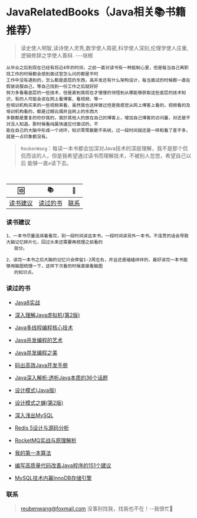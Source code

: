# JavaRelatedBooks（Java相关📚书籍推荐）
 > 读史使人明智,读诗使人灵秀,数学使人周密,科学使人深刻,伦理学使人庄重,逻辑修辞之学使人善辩. ---培根
 
    从毕业之后到现在已经有将近4年的时间，之前一直对读书有一种抵制心里，但是每当自己离职找工作的时候都会感到面试官怎么问的都是平时
    工作中没有遇到的，怎么都是底层的东西，高并发还有什么架构设计，每当面试的时候都一直在假装说服自己，等自己找到一份工作之后就好好
    努力多看看底层的一些技术，但是直到我现在才慢慢的领悟到从哪能够获取这些底层的技术知识，有的人可能会说在网上看博客、看视频、等一
    些培训机构买来的一些视频来看，虽然我也这样做过但是我感觉从网上博客上看的，视频看的及培训机构看的，都是过眼云烟并且网上的东西大
    多数都是重复的你抄我的，我抄其他人的放在自己的博客上，增加自己博客的访问量，对还是不对没人知道。那时候看纯属快速应付面试的，不
    能在自己的大脑中形成一个闭环，知识零零散散不系统，过一段时间就还是一样和看了差不多，就是一点印象都没有。
 
 > `ReubenWang`：每读一本书都会加深对Java技术的深层理解，我不是那个侃侃而谈的人，但是我希望通过读书而理解技术，不被别人忽悠，希望自己以后
                 能够一直✊读下去。
  
<br/>

|🆔|📚|📮
| :--------:|:--------:|:--------:|
|[读书建议](#读书建议)|[读过的书](#读过的书) |[联系](#联系) |

### 读书建议
    1、一本书尽量连续着看完，别一段时间读这本书，一段时间读另外一本书。不连贯的话会导致大脑记忆碎片化，回过头来还需要再梳理之前看的
       部分。
       
    2、读完一本书之后大脑的记忆只会停留1-2周左右，并且还是磕磕绊绊的，最好读完一本书能够用脑图梳理一下，这样下次看的时候直接看脑图
       的知识点。  

### 读过的书

  - [Java8实战]()
  
  - [深入理解Java虚拟机(第2版)]()
 
  - [Java多线程编程核心技术]()
 
  - [Java并发编程的艺术]()
 
  - [Java并发编程之美]()
  
  - [码出高效Java开发手册]()
  
  - [Java深入解析:透析Java本质的36个话题]()
  
  - [设计模式(Java版)]()
  
  - [设计模式之蝉(第2版)]()
  
  - [深入浅出MySQL]()
  
  - [Redis 5设计与源码分析]()
  
  - [RocketMQ实战与原理解析]()
  
  - [我的第一本算法]()
  
  - [编写高质量代码改善Java程序的151个建议]()
  
  - [MySQL技术内幕InnoDB存储引擎]()



### 联系

> reubenwang@foxmail.com
> 没事别找我，找我也不在！--我很忙🦆